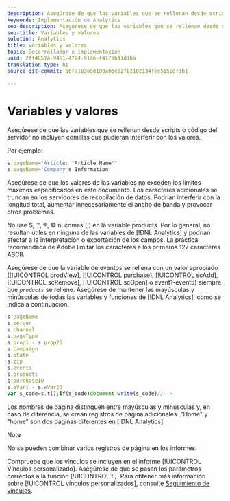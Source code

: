 ```yaml
---
description: Asegúrese de que las variables que se rellenan desde scripts o código del servidor no incluyen comillas que pudieran interferir con los valores.
keywords: Implementación de Analytics
seo-description: Asegúrese de que las variables que se rellenan desde scripts o código del servidor no incluyen comillas que pudieran interferir con los valores.
seo-title: Variables y valores
solution: Analytics
title: Variables y valores
topic: Desarrollador e implementación
uuid: 2ff4857a-9451-4794-9146-f417abd1d1ba
translation-type: ht
source-git-commit: 86fe1b3650100a05e52fb2102134fee515c871b1

---
```



# Variables y valores

Asegúrese de que las variables que se rellenan desde scripts o código del servidor no incluyen comillas que pudieran interferir con los valores.

Por ejemplo:

```js
s.pageName="Article: "Article Name"" 
s.pageName='Company's Information' 
```

Asegúrese de que los valores de las variables no exceden los límites máximos especificados en este documento. Los caracteres adicionales se truncan en los servidores de recopilación de datos. Podrían interferir con la longitud total, aumentar innecesariamente el ancho de banda y provocar otros problemas.

No use $, ™, ®, © ni comas (,) en la variable products. Por lo general, no resultan útiles en ninguna de las variables de [!DNL Analytics] y podrían afectar a la interpretación o exportación de los campos. La práctica recomendada de Adobe limitar los caracteres a los primeros 127 caracteres ASCII.

Asegúrese de que la variable de eventos se rellena con un valor apropiado ([!UICONTROL prodView], [!UICONTROL purchase], [!UICONTROL scAdd], [!UICONTROL scRemove], [!UICONTROL scOpen] o event1-event5) siempre que *`products`* se rellene. Asegúrese de mantener las mayúsculas y minúsculas de todas las variables y funciones de [!DNL Analytics], como se indica a continuación.

```js
s.pageName 
s.server 
s.channel 
s.pageType 
s.prop1 - s.prop20 
s.campaign 
s.state 
s.zip 
s.events 
s.products 
s.purchaseID 
s.eVar1 - s.eVar20 
var s_code=s.t();if(s_code)document.write(s_code)//--> 
```

Los nombres de página distinguen entre mayúsculas y minúsculas y, en caso de diferencia, se crean registros de página adicionales. "Home" y "home" son dos páginas diferentes en [!DNL Analytics].

>[!NOTE]
>
>No se pueden combinar varios registros de página en los informes.

Compruebe que los vínculos se incluyen en el informe [!UICONTROL Vínculos personalizado]. Asegúrese de que se pasan los parámetros correctos a la función [!UICONTROL tl]. Para obtener más información sobre [!UICONTROL vínculos personalizados], consulte [Seguimiento de vínculos](../../../implement/js-implementation/function-tl.md#concept_EA13689CB8EE4F308FC89A1293046D5E).
